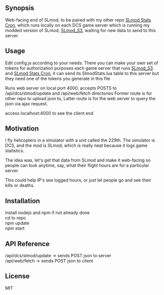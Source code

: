 ## Synopsis

Web-facing end of SLmod, to be paired with my other repo [SLmod Stats Cron](https://github.com/Bango1999/SLSC), which runs locally on each DCS game server which is running my modded version of SLmod, [SLmod_S3](https://github.com/Bango1999/SLmod_S3), waiting for new data to send to this server

## Usage

Edit config.js according to your needs. There you can make your own set of tokens for authorization purposes
each game server that runs [SLmod_S3](https://github.com/Bango1999/SLmod_S3) and [SLmod Stats Cron](https://github.com/Bango1999/SLSC), it can send its SlmodStats.lua table to this server
but they need one of the tokens you generate in this file

Runs web server on local port 4000, accepts POSTS to /api/dcs/slmod/update and /api/web/fetch directories
Former route is for other repo to upload json to,
Latter route is for the web server to query the json via ajax request.

access localhost:4000 to see the client end

## Motivation

I fly helicopters in a simulator with a unit called the 229th. The simulator is DCS, and the mod is SLmod, which is really neat because it logs game statistics.

The idea was, let's get that data from SLmod and make it web-facing so people can look anytime, say, what their flight hours are for a particular server.

This could help IP's see logged hours, or just let people go and see their kills or deaths.

## Installation

install nodejs and npm if not already done<br />
cd to repo<br />
npm update<br />
npm start

## API Reference

/api/dcs/slmod/update -> sends POST json to server<br />
/api/web/fetch -> sends POST json to client

## License

MIT
